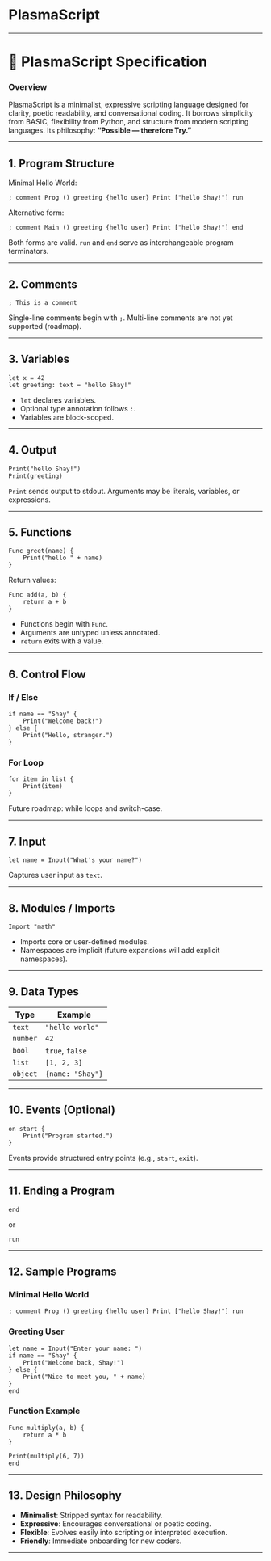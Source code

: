 # PlasmaScript

---

# 🌟 PlasmaScript Specification

### Overview

PlasmaScript is a minimalist, expressive scripting language designed for clarity, poetic readability, and conversational coding. It borrows simplicity from BASIC, flexibility from Python, and structure from modern scripting languages. Its philosophy: **“Possible — therefore Try.”**

---

## 1. Program Structure

Minimal Hello World:

```plasmascript
; comment Prog () greeting {hello user} Print ["hello Shay!"] run
```

Alternative form:

```plasmascript
; comment Main () greeting {hello user} Print ["hello Shay!"] end
```

Both forms are valid. `run` and `end` serve as interchangeable program terminators.

---

## 2. Comments

```plasmascript
; This is a comment
```

Single-line comments begin with `;`. Multi-line comments are not yet supported (roadmap).

---

## 3. Variables

```plasmascript
let x = 42
let greeting: text = "hello Shay!"
```

* `let` declares variables.
* Optional type annotation follows `:`.
* Variables are block-scoped.

---

## 4. Output

```plasmascript
Print("hello Shay!")
Print(greeting)
```

`Print` sends output to stdout. Arguments may be literals, variables, or expressions.

---

## 5. Functions

```plasmascript
Func greet(name) {
    Print("hello " + name)
}
```

Return values:

```plasmascript
Func add(a, b) {
    return a + b
}
```

* Functions begin with `Func`.
* Arguments are untyped unless annotated.
* `return` exits with a value.

---

## 6. Control Flow

### If / Else

```plasmascript
if name == "Shay" {
    Print("Welcome back!")
} else {
    Print("Hello, stranger.")
}
```

### For Loop

```plasmascript
for item in list {
    Print(item)
}
```

Future roadmap: while loops and switch-case.

---

## 7. Input

```plasmascript
let name = Input("What's your name?")
```

Captures user input as `text`.

---

## 8. Modules / Imports

```plasmascript
Import "math"
```

* Imports core or user-defined modules.
* Namespaces are implicit (future expansions will add explicit namespaces).

---

## 9. Data Types

| Type     | Example          |
| -------- | ---------------- |
| `text`   | `"hello world"`  |
| `number` | `42`             |
| `bool`   | `true`, `false`  |
| `list`   | `[1, 2, 3]`      |
| `object` | `{name: "Shay"}` |

---

## 10. Events (Optional)

```plasmascript
on start {
    Print("Program started.")
}
```

Events provide structured entry points (e.g., `start`, `exit`).

---

## 11. Ending a Program

```plasmascript
end
```

or

```plasmascript
run
```

---

## 12. Sample Programs

### Minimal Hello World

```plasmascript
; comment Prog () greeting {hello user} Print ["hello Shay!"] run
```

### Greeting User

```plasmascript
let name = Input("Enter your name: ")
if name == "Shay" {
    Print("Welcome back, Shay!")
} else {
    Print("Nice to meet you, " + name)
}
end
```

### Function Example

```plasmascript
Func multiply(a, b) {
    return a * b
}

Print(multiply(6, 7))
end
```

---

## 13. Design Philosophy

* **Minimalist**: Stripped syntax for readability.
* **Expressive**: Encourages conversational or poetic coding.
* **Flexible**: Evolves easily into scripting or interpreted execution.
* **Friendly**: Immediate onboarding for new coders.

---


